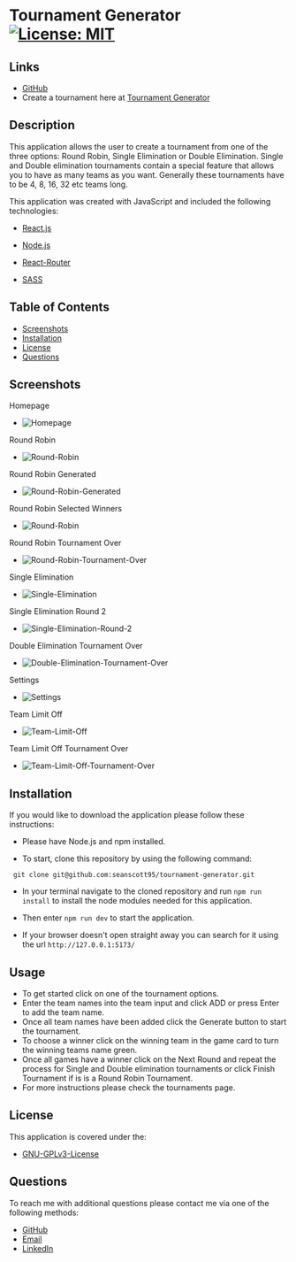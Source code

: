 # Tournament Generator [![License: MIT](https://img.shields.io/badge/License-MIT-yellow.svg)](https://opensource.org/licenses/MIT)

## Links
- [GitHub](https://github.com/seanscott95/round-robin-generator)
- Create a tournament here at [Tournament Generator](https://tournament-generator.netlify.app)

## Description
<p>This application allows the user to create a tournament from one of the three options: Round Robin, Single Elimination or Double Elimination. Single and Double elimination tournaments contain a special feature that allows you to have as many teams as you want. Generally these tournaments have to be 4, 8, 16, 32 etc teams long.
</p>

<p>This application was created with JavaScript and included the following technologies:</p>

- [React.js](https://reactjs.org/)

- [Node.js](https://nodejs.org/en/)

- [React-Router](https://reactrouter.com/en/main)

- [SASS](https://sass-lang.com/)

    
## Table of Contents 
- [Screenshots](#Screenshots)
- [Installation](#Installation)
- [License](#License)
- [Questions](#Questions)

## Screenshots

<p>Homepage</p>

- ![Homepage](./src/assets/images/Homepage.PNG)

<p>Round Robin</p>

- ![Round-Robin](./src/assets/images/RR.PNG)

<p>Round Robin Generated</p>

- ![Round-Robin-Generated](./src/assets/images/RRGenerated.PNG)

<p>Round Robin Selected Winners</p>

- ![Round-Robin](./src/assets/images/RRGeneratedSelectedWinners.PNG)

<p>Round Robin Tournament Over</p>

- ![Round-Robin-Tournament-Over](./src/assets/images/RRTournamentOver.PNG)

<p>Single Elimination</p>

- ![Single-Elimination](./src/assets/images/generatedGamesSingle.PNG)

<p>Single Elimination Round 2</p>

- ![Single-Elimination-Round-2](./src/assets/images/SingleElimGeneratedRound2.PNG)

<p>Double Elimination Tournament Over</p>

- ![Double-Elimination-Tournament-Over](./src/assets/images/DoubleElimTournamentOver.PNG)

<p>Settings</p>

- ![Settings](./src/assets/images/SettingDisplayed.PNG)

<p>Team Limit Off</p>

- ![Team-Limit-Off](./src/assets/images/TeamLimitOff.PNG)

<p>Team Limit Off Tournament Over</p>

- ![Team-Limit-Off-Tournament-Over](./src/assets/images/TeamLimitOffTournamentOver.PNG)

## Installation
<p>If you would like to download the application please follow these instructions:
</p>

- Please have Node.js and npm installed.

- To start, clone this repository by using the following command:

 ```
  git clone git@github.com:seanscott95/tournament-generator.git
 ```

- In your terminal navigate to the cloned repository and run ```npm run install``` to install the node modules needed for this application.

- Then enter ```npm run dev``` to start the application.

- If your browser doesn't open straight away you can search for it using the url ```http://127.0.0.1:5173/```

## Usage
- To get started click on one of the tournament options.
- Enter the team names into the team input and click ADD or press Enter to add the team name.
- Once all team names have been added click the Generate button to start the tournament.
- To choose a winner click on the winning team in the game card to turn the winning teams name green.
- Once all games have a winner click on the Next Round and repeat the process for Single and Double elimination tournaments or click Finish Tournament if is is a Round Robin Tournament.
- For more instructions please check the tournaments page.

## License 
<p> This application is covered under the:</p>

- [GNU-GPLv3-License](https://opensource.org/license/gpl-3-0/)

## Questions 
<p> To reach me with additional questions please contact me via one of the following methods: </p>

- [GitHub](https://github.com/seanscott95)
- [Email](mailto:seanms418@gmail.com)
- [LinkedIn](https://www.linkedin.com/in/sean-scott-18ba07225/)